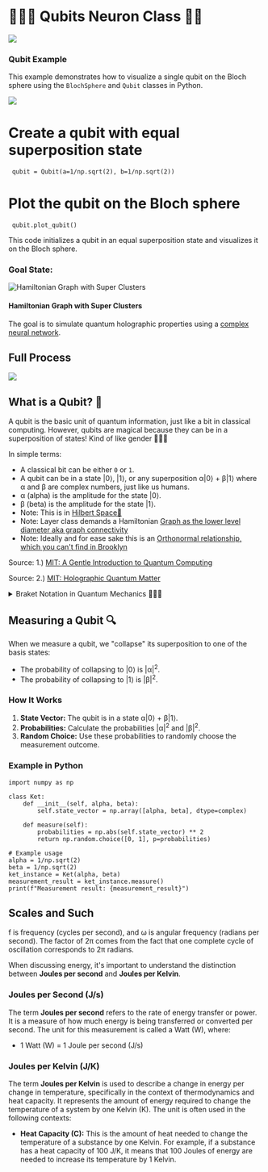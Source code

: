 <link rel="stylesheet" type="text/css" href="styles.css">

# 🧙‍♀️✨ Qubits Neuron Class 🚀🌌


<img src="https://raw.githubusercontent.com/LilaShiba/Quantum_Collapse_Neuron/main/imgs/IMG_5369.jpeg">

### Qubit Example

This example demonstrates how to visualize a single qubit on the Bloch sphere using the <code>BlochSphere</code> and <code>Qubit</code> classes in Python.

<img src="https://raw.githubusercontent.com/LilaShiba/Quantum_Collapse_Neuron/main/imgs/image.jpg">

# Create a qubit with equal superposition state

<pre><code> qubit = Qubit(a=1/np.sqrt(2), b=1/np.sqrt(2)) </code></pre>
# Plot the qubit on the Bloch sphere

<pre><code> qubit.plot_qubit() </code></pre>

  This code initializes a qubit in an equal superposition state and visualizes it on the Bloch sphere.

### Goal State:

<img src="imgs/hamiltonian.png" alt="Hamiltonian Graph with Super Clusters">


#### Hamiltonian Graph with Super Clusters

The goal is to simulate quantum holographic properties using a <a href="https://github.com/LilaShiba/neural_collective_network">complex neural network</a>.


## Full Process 


<img src='https://raw.githubusercontent.com/LilaShiba/Quantum_Collapse_Neuron/main/imgs/IMG_5375.heic'>


## What is a Qubit? 🧩

A qubit is the basic unit of quantum information, just like a bit in classical computing. However, qubits are magical because they can be in a superposition of states! Kind of like gender 🧙‍♀️✨

In simple terms:

<ul>
    <li>A classical bit can be either <code>0</code> or <code>1</code>.</li>
    <li>A qubit can be in a state |0⟩, |1⟩, or any superposition α|0⟩ + β|1⟩ where α and β are complex numbers, just like us humans.</li>
    <li>α (alpha) is the amplitude for the state |0⟩.</li>
    <li>β (beta) is the amplitude for the state |1⟩.</li>
    <li>Note: This is in <a href="https://en.wikipedia.org/wiki/Hilbert_space">Hilbert Space💖</a></li>
    <li>Note: Layer class demands a Hamiltonian <a href="https://en.wikipedia.org/wiki/Hamiltonian_path"> Graph as the lower level diameter aka graph connectivity</a></li>
    <li>Note: Ideally and for ease sake this is an <a href="https://en.wikipedia.org/wiki/Orthonormality"> Orthonormal relationship, which you can't find in Brooklyn</a></li>
</ul>

<p>Source: 1.) <a href="https://mitpressbookstore.mit.edu/book/9780262526678">MIT: A Gentle Introduction to Quantum Computing</a></p>
<p>Source: 2.) <a href="https://mitpressbookstore.mit.edu/book/9780262038430">MIT: Holographic Quantum Matter</a></p>

<details>
    <summary>Braket Notation in Quantum Mechanics 🧙‍♀️🔮</summary>
    <br>
    <p>In quantum mechanics, <a href='https://en.wikipedia.org/wiki/Bra%E2%80%93ket_notation'>bra-ket notation is essential for representing quantum states and operations</a>.</p>
    <ul>
        <li><strong>Ket |α⟩</strong>: Represents a quantum state vector. Example: |α⟩ could denote the state of a particle. 🌌</li>
        <li><strong>Bra ⟨β|</strong>: The conjugate transpose of a ket, representing the dual vector. 🔄</li>
        <li><strong>Inner Product ⟨β|α⟩</strong>: Probability amplitude between states |β⟩ and |α⟩. ✨</li>
        <li><strong>Outer Product |α⟩⟨β|</strong>: Operator that projects onto the state |α⟩. 🌀</li>
    </ul>
    <p>Example in a qubit system:</p>
    <ul>
        <li><strong>Kets</strong>: |0⟩, |1⟩</li>
        <li><strong>Bras</strong>: ⟨0|, ⟨1|</li>
        <li><strong>Inner Product</strong>: ⟨0|1⟩ = 0 (orthogonality) 🌠</li>
        <li><strong>Outer Product</strong>: |0⟩⟨0| (projection operator) 🌙</li>
    </ul>
</details>

## Measuring a Qubit 🔍

<p>When we measure a qubit, we "collapse" its superposition to one of the basis states:</p>
<ul>
    <li>The probability of collapsing to |0⟩ is |α|<sup>2</sup>.</li>
    <li>The probability of collapsing to |1⟩ is |β|<sup>2</sup>.</li>
</ul>

### How It Works

<ol>
    <li><strong>State Vector:</strong> The qubit is in a state α|0⟩ + β|1⟩.</li>
    <li><strong>Probabilities:</strong> Calculate the probabilities |α|<sup>2</sup> and |β|<sup>2</sup>.</li>
    <li><strong>Random Choice:</strong> Use these probabilities to randomly choose the measurement outcome.</li>
</ol>

### Example in Python

<pre><code>import numpy as np

class Ket:
    def __init__(self, alpha, beta):
        self.state_vector = np.array([alpha, beta], dtype=complex)

    def measure(self):
        probabilities = np.abs(self.state_vector) ** 2
        return np.random.choice([0, 1], p=probabilities)

# Example usage
alpha = 1/np.sqrt(2)
beta = 1/np.sqrt(2)
ket_instance = Ket(alpha, beta)
measurement_result = ket_instance.measure()
print(f"Measurement result: {measurement_result}")
</code></pre>

## Scales and Such

f is frequency (cycles per second), and &omega; is angular frequency (radians per second). The factor of 2&pi; comes from the fact that one complete cycle of oscillation corresponds to 2&pi; radians.

When discussing energy, it's important to understand the distinction between <strong>Joules per second</strong> and <strong>Joules per Kelvin</strong>.

### Joules per Second (J/s)

The term <strong>Joules per second</strong> refers to the rate of energy transfer or power. It is a measure of how much energy is being transferred or converted per second. The unit for this measurement is called a Watt (W), where:
<ul>
    <li>1 Watt (W) = 1 Joule per second (J/s)</li>
</ul>

### Joules per Kelvin (J/K)

The term <strong>Joules per Kelvin</strong> is used to describe a change in energy per change in temperature, specifically in the context of thermodynamics and heat capacity. It represents the amount of energy required to change the temperature of a system by one Kelvin (K). The unit is often used in the following contexts:
<ul>
    <li><strong>Heat Capacity (C):</strong> This is the amount of heat needed to change the temperature of a substance by one Kelvin. For example, if a substance has a heat capacity of 100 J/K, it means that 100 Joules of energy are needed to increase its temperature by 1 Kelvin.</li>
</ul>

